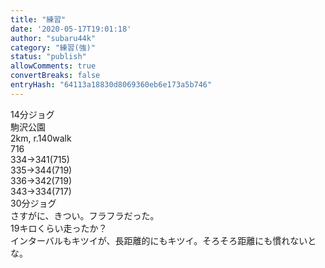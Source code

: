 ```yaml
---
title: "練習"
date: '2020-05-17T19:01:18'
author: "subaru44k"
category: "練習(強)"
status: "publish"
allowComments: true
convertBreaks: false
entryHash: "64113a18830d8069360eb6e173a5b746"
---
```

<div>14分ジョグ</div><div>
</div><div>駒沢公園</div><div>2km, r.140walk</div><div>716</div><div>334→341(715)</div><div>335→344(719)</div><div>336→342(719)</div><div>343→334(717)</div><div>
</div>30分ジョグ<div>
</div><div>さすがに、きつい。フラフラだった。</div><div>19キロくらい走ったか&#65311;</div><div>インターバルもキツイが、長距離的にもキツイ。そろそろ距離にも慣れないとな。</div>
